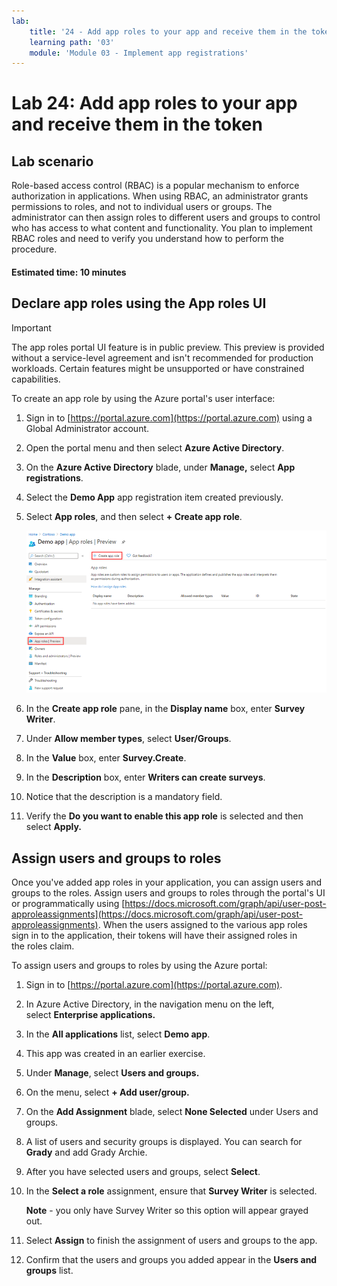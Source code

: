 ```yaml
---
lab:
    title: '24 - Add app roles to your app and receive them in the token'
    learning path: '03'
    module: 'Module 03 - Implement app registrations'
---
```


# Lab 24: Add app roles to your app and receive them in the token

## Lab scenario

Role-based access control (RBAC) is a popular mechanism to enforce authorization in applications. When using RBAC, an administrator grants permissions to roles, and not to individual users or groups. The administrator can then assign roles to different users and groups to control who has access to what content and functionality. You plan to implement RBAC roles and need to verify you understand how to perform the procedure.

#### Estimated time: 10 minutes

## Declare app roles using the App roles UI

>[!IMPORTANT]
>The app roles portal UI feature is in public preview. This preview is provided without a service-level agreement and isn't recommended for production workloads. Certain features might be unsupported or have constrained capabilities.

To create an app role by using the Azure portal's user interface:

1. Sign in to [https://portal.azure.com](https://portal.azure.com) using a Global Administrator account.

2. Open the portal menu and then select **Azure Active Directory**.

3. On the **Azure Active Directory** blade, under **Manage,** select **App registrations**.

4. Select the **Demo App** app registration item created previously.

5. Select **App roles**, and then select **+ Create app role**.

    ![Screen image displaying app roles with create app role highlighted](./media/lp3-mod3-app-roles-create-app-role.png)

6. In the **Create app role** pane, in the **Display name** box, enter **Survey Writer**.

7. Under **Allow member types**, select **User/Groups**.

8. In the **Value** box, enter **Survey.Create**.

9. In the **Description** box, enter **Writers can create surveys**.

10. Notice that the description is a mandatory field.

11. Verify the **Do you want to enable this app role** is selected and then select **Apply.**

## Assign users and groups to roles

Once you've added app roles in your application, you can assign users and groups to the roles. Assign users and groups to roles through the portal's UI or programmatically using [https://docs.microsoft.com/graph/api/user-post-approleassignments](https://docs.microsoft.com/graph/api/user-post-approleassignments). When the users assigned to the various app roles sign in to the application, their tokens will have their assigned roles in the roles claim.

To assign users and groups to roles by using the Azure portal:

1. Sign in to [https://portal.azure.com](https://portal.azure.com).

2. In Azure Active Directory, in the navigation menu on the left, select **Enterprise applications.**

3. In the **All applications** list, select **Demo app**.

4. This app was created in an earlier exercise.

5. Under **Manage**, select **Users and groups.**

6. On the menu, select **+ Add user/group.**

7. On the **Add Assignment** blade, select **None Selected** under Users and groups.

8. A list of users and security groups is displayed. You can search for **Grady** and add Grady Archie.

9. After you have selected users and groups, select **Select**.

10. In the **Select a role** assignment, ensure that **Survey Writer** is selected.

    **Note** - you only have Survey Writer so this option will appear grayed out.

11. Select **Assign** to finish the assignment of users and groups to the app.

12. Confirm that the users and groups you added appear in the **Users and groups** list.
